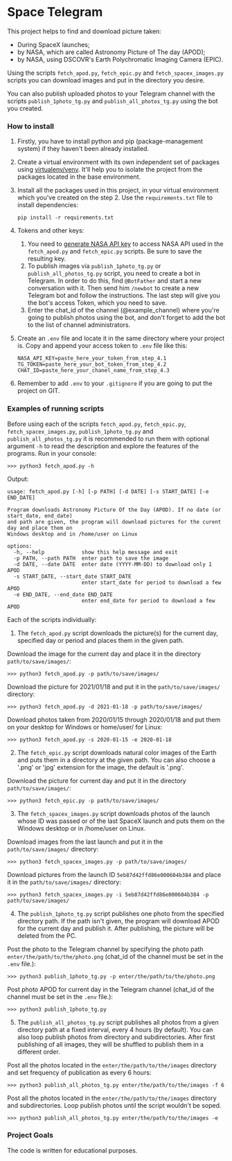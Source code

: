 # Space Telegram

This project helps to find and download picture taken:
- During SpaceX launches;
- by NASA, which are called Astronomy Picture of The day (APOD);
- by NASA, using DSCOVR's Earth Polychromatic Imaging Camera (EPIC).

Using the scripts `fetch_apod.py`, `fetch_epic.py` and `fetch_spacex_images.py` scripts you can download images and put in the directory you desire.

You can also publish uploaded photos to your Telegram channel with the scripts `publish_1photo_tg.py` and `publish_all_photos_tg.py` using the bot you created.

### How to install

1. Firstly, you have to install python and pip (package-management system) if they haven't been already installed.

2. Create a virtual environment with its own independent set of packages using [virtualenv/venv](https://docs.python.org/3/library/venv.html). It'll help you to isolate the project from the packages located in the base environment.

3. Install all the packages used in this project, in your virtual environment which you've created on the step 2. Use the `requirements.txt` file to install dependencies:
    ```console
    pip install -r requirements.txt
    ```
4. Tokens and other keys:
   1. You need to [generate NASA API key](https://api.nasa.gov/) to access NASA API used in the `fetch_apod.py` and `fetch_epic.py` scripts. Be sure to save the resulting key.
   2. To publish images via `publish_1photo_tg.py` or `publish_all_photos_tg.py` script, you need to create a bot in Telegram. In order to do this, find `@BotFather` and start a new conversation with it. Then send him `/newbot` to create a new Telegram bot and follow the instructions. The last step will give you the bot's access Token, which you need to save.
   3. Enter the chat_id of the channel (@example_channel) where you're going to publish photos using the bot, and don't forget to add the bot to the list of channel administrators.


5. Create an `.env` file and locate it in the same directory where your project is. Copy and append your access token to `.env` file like this:
    ```
    NASA_API_KEY=paste_here_your_token_from_step_4.1
    TG_TOKEN=paste_here_your_bot_token_from_step_4.2
    CHAT_ID=paste_here_your_chanel_name_from_step_4.3
    ```
6. Remember to add `.env` to your `.gitignore` if you are going to put the project on GIT.

### Examples of running scripts

Before using each of the scripts `fetch_apod.py`, `fetch_epic.py`, `fetch_spacex_images.py`, `publish_1photo_tg.py` and `publish_all_photos_tg.py` it is recommended to run them with optional argument `-h` to read the description and explore the features of the programs.
Run in your console:
```Console
>>> python3 fetch_apod.py -h
```

Output:
```Console
usage: fetch_apod.py [-h] [-p PATH] [-d DATE] [-s START_DATE] [-e END_DATE]

Program downloads Astronomy Picture Of the Day (APOD). If no date (or start_date, end_date)
and path are given, the program will download pictures for the curent day and place them on
Windows desktop and in /home/user on Linux

options:
  -h, --help            show this help message and exit
  -p PATH, --path PATH  enter path to save the image
  -d DATE, --date DATE  enter date (YYYY-MM-DD) to download only 1 APOD
  -s START_DATE, --start_date START_DATE
                        enter start_date for period to download a few APOD
  -e END_DATE, --end_date END_DATE
                        enter end_date for period to download a few APOD
```
Each of the scripts individually:

1. The `fetch_apod.py` script downloads the picture(s) for the current day, specified day or period and places them in the given path.

Download the image for the current day and place it in the directory `path/to/save/images/`:
```Console
>>> python3 fetch_apod.py -p path/to/save/images/
```

Download the picture for 2021/01/18 and put it in the `path/to/save/images/` directory:
```Console
>>> python3 fetch_apod.py -d 2021-01-18 -p path/to/save/images/
```

Download photos taken from 2020/01/15 through 2020/01/18 and put them on your desktop for Windows or home/user/ for Linux:
```Console
>>> python3 fetch_apod.py -s 2020-01-15 -e 2020-01-18
```

2. The `fetch_epic.py` script downloads natural color images of the Earth and puts them in a directory at the given path. You can also choose a '.png' or 'jpg' extension for the image, the default is '.png'.

Download the picture for current day and put it in the directory `path/to/save/images/`:
```Console
>>> python3 fetch_epic.py -p path/to/save/images/
```
3. The `fetch_spacex_images.py` script downloads photos of the launch whose ID was passed or of the last SpaceX launch and puts them on the Windows desktop or in /home/user on Linux.

Download images from the last launch and put it in the `path/to/save/images/` directory:
```Console
>>> python3 fetch_spacex_images.py -p path/to/save/images/
```

Download pictures from the launch ID `5eb87d42ffd86e000604b384` and place it in the `path/to/save/images/` directory:
```Console
>>> python3 fetch_spacex_images.py -i 5eb87d42ffd86e000604b384 -p path/to/save/images/
```

4. The `publish_1photo_tg.py` script publishes one photo from the specified directory path. If the path isn't given, the program will download APOD for the current day and publish it. After publishing, the picture will be deleted from the PC.

Post the photo to the Telegram channel by specifying the photo path `enter/the/path/to/the/photo.png` (сhat_id of the channel must be set in the `.env` file.):

```Console
>>> python3 publish_1photo_tg.py -p enter/the/path/to/the/photo.png
```

Post photo APOD for current day in the Telegram channel (chat_id of the channel must be set in the `.env` file.):
```Console
>>> python3 publish_1photo_tg.py
```

5. The `publish_all_photos_tg.py` script publishes all photos from a given directory path at a fixed interval, every 4 hours (by default). You can also loop publish photos from directory and subdirectories. After first publishing of all images, they will be shuffled to publish them in a different order.

Post all the photos located in the `enter/the/path/to/the/images` directory and set frequency of publication as every 6 hours:
```Console
>>> python3 publish_all_photos_tg.py enter/the/path/to/the/images -f 6
```

Post all the photos located in the `enter/the/path/to/the/images` directory and subdirectories. Loop publish photos until the script wouldn't be soped.
```Console
>>> python3 publish_all_photos_tg.py enter/the/path/to/the/images -e
```

### Project Goals
The code is written for educational purposes.
